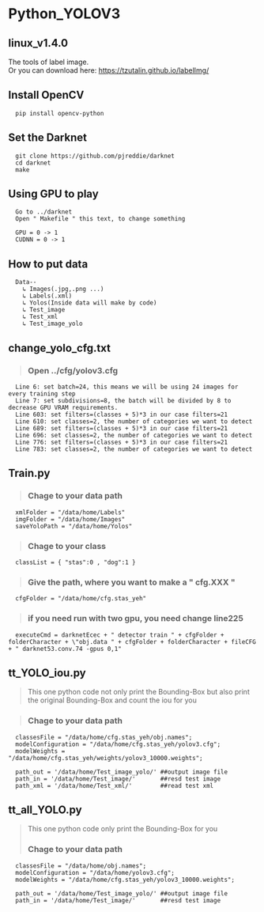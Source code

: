 # Python_YOLOV3

## linux_v1.4.0
The tools of label image.<br>
Or you can download here: <a> https://tzutalin.github.io/labelImg/


## Install OpenCV
      pip install opencv-python

## Set the Darknet
      git clone https://github.com/pjreddie/darknet
      cd darknet
      make
      
## Using GPU to play
      Go to ../darknet
      Open " Makefile " this text, to change something
      
      GPU = 0 -> 1
      CUDNN = 0 -> 1
      
## How to put data  
      Data--
        ↳ Images(.jpg,.png ...)
        ↳ Labels(.xml)
        ↳ Yolos(Inside data will make by code)
        ↳ Test_image
        ↳ Test_xml
        ↳ Test_image_yolo
## change_yolo_cfg.txt
>   ### Open ../cfg/yolov3.cfg <br>
      Line 6: set batch=24, this means we will be using 24 images for every training step
      Line 7: set subdivisions=8, the batch will be divided by 8 to decrease GPU VRAM requirements.
      Line 603: set filters=(classes + 5)*3 in our case filters=21
      Line 610: set classes=2, the number of categories we want to detect
      Line 689: set filters=(classes + 5)*3 in our case filters=21
      Line 696: set classes=2, the number of categories we want to detect
      Line 776: set filters=(classes + 5)*3 in our case filters=21
      Line 783: set classes=2, the number of categories we want to detect
   
## Train.py
>  ### Chage to your data path 
      xmlFolder = "/data/home/Labels" 
      imgFolder = "/data/home/Images" 
      saveYoloPath = "/data/home/Yolos"
>  ### Chage to your class    
      classList = { "stas":0 , "dog":1 }
>  ### Give the path, where you want to make a " cfg.XXX "
      cfgFolder = "/data/home/cfg.stas_yeh"
>  ### if you need run with two gpu, you need change line225
      executeCmd = darknetEcec + " detector train " + cfgFolder + folderCharacter + \"obj.data " + cfgFolder + folderCharacter + fileCFG + " darknet53.conv.74 -gpus 0,1"

## tt_YOLO_iou.py

>  This one python code not only print the Bounding-Box but also print the original Bounding-Box and count the iou for you<br>

>  ### Chage to your data path

      classesFile = "/data/home/cfg.stas_yeh/obj.names";             
      modelConfiguration = "/data/home/cfg.stas_yeh/yolov3.cfg";   
      modelWeights = "/data/home/cfg.stas_yeh/weights/yolov3_10000.weights";

      path_out = '/data/home/Test_image_yolo/' ##output image file 
      path_in = '/data/home/Test_image/'       ##resd test image   
      path_xml = '/data/home/Test_xml/'        ##read test xml

## tt_all_YOLO.py

>  This one python code only print the Bounding-Box for you<br>
>  ### Chage to your data path

      classesFile = "/data/home/obj.names";             
      modelConfiguration = "/data/home/yolov3.cfg";   
      modelWeights = "/data/home/cfg.stas_yeh/yolov3_10000.weights";

      path_out = '/data/home/Test_image_yolo/' ##output image file 
      path_in = '/data/home/Test_image/'       ##resd test image   
   
